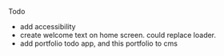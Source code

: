 Todo

- add accessibility
- create welcome text on home screen. could replace loader.
- add portfolio todo app, and this portfolio to cms
